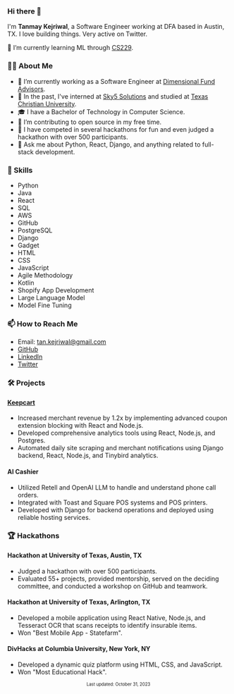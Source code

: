### Hi there 👋

I'm **Tanmay Kejriwal**, a Software Engineer working at DFA based in Austin, TX. I love building things. Very active on Twitter.

🌱 I’m currently learning ML through [CS229](http://cs229.stanford.edu/).

### 👨‍💻 About Me

- 🔭 I’m currently working as a Software Engineer at [Dimensional Fund Advisors](https://dimensional.com).
- 🏢 In the past, I've interned at [Sky5 Solutions](https://sky5solutions.com) and studied at [Texas Christian University](https://www.tcu.edu).
- 🎓 I have a Bachelor of Technology in Computer Science.
- 🌟 I’m contributing to open source in my free time.
- 🎉 I have competed in several hackathons for fun and even judged a hackathon with over 500 participants.
- 💬 Ask me about Python, React, Django, and anything related to full-stack development.

### 🔧 Skills

- Python
- Java
- React
- SQL
- AWS
- GitHub
- PostgreSQL
- Django
- Gadget
- HTML
- CSS
- JavaScript
- Agile Methodology
- Kotlin
- Shopify App Development
- Large Language Model
- Model Fine Tuning

### 📫 How to Reach Me

- Email: [tan.kejriwal@gmail.com](mailto:tan.kejriwal@gmail.com)
- [GitHub](https://github.com/tkejr)
- [LinkedIn](https://www.linkedin.com/in/tanmaykejriwal/)
- [Twitter](https://twitter.com/tkejr_)

### 🛠️ Projects

#### [Keepcart](https://www.keepcart.co)
- Increased merchant revenue by 1.2x by implementing advanced coupon extension blocking with React and Node.js.
- Developed comprehensive analytics tools using React, Node.js, and Postgres.
- Automated daily site scraping and merchant notifications using Django backend, React, Node.js, and Tinybird analytics.

#### AI Cashier
- Utilized Retell and OpenAI LLM to handle and understand phone call orders.
- Integrated with Toast and Square POS systems and POS printers.
- Developed with Django for backend operations and deployed using reliable hosting services.

### 🏆 Hackathons

#### Hackathon at University of Texas, Austin, TX
- Judged a hackathon with over 500 participants.
- Evaluated 55+ projects, provided mentorship, served on the deciding committee, and conducted a workshop on GitHub and teamwork.

#### Hackathon at University of Texas, Arlington, TX
- Developed a mobile application using React Native, Node.js, and Tesseract OCR that scans receipts to identify insurable items.
- Won "Best Mobile App - Statefarm".

#### DivHacks at Columbia University, New York, NY
- Developed a dynamic quiz platform using HTML, CSS, and JavaScript.
- Won "Most Educational Hack".

<p align="center"><sub><small>Last updated: October 31, 2023</small></sub></p>
